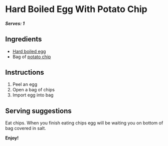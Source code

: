 # Hard Boiled Egg With Potato Chip
#### *Serves: 1*

## Ingredients
* [Hard boiled egg](BoiledEggs.md)
* Bag of [potato chip](https://github.com/rikai/OpenYourMouth/search?utf8=%E2%9C%93&q=Potato+Chip)

## Instructions
1. Peel an egg
2. Open a bag of chips
3. Import egg into bag

## Serving suggestions
Eat chips. 
When you finish eating chips egg will be waiting you on bottom of bag covered in salt.

**Enjoy!**